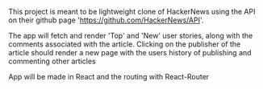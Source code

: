 This project is meant to be lightweight clone of HackerNews using the API on their github page 'https://github.com/HackerNews/API'.

The app will fetch and render 'Top' and 'New' user stories, along with the comments associated with the article. Clicking on the publisher of the article
should render a new page with the users history of publishing and commenting other articles

App will be made in React and the routing with React-Router
